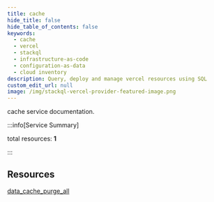 ```yaml
---
title: cache
hide_title: false
hide_table_of_contents: false
keywords:
  - cache
  - vercel
  - stackql
  - infrastructure-as-code
  - configuration-as-data
  - cloud inventory
description: Query, deploy and manage vercel resources using SQL
custom_edit_url: null
image: /img/stackql-vercel-provider-featured-image.png
---
```


cache service documentation.

:::info[Service Summary]

total resources: __1__  

:::

## Resources
<div class="row">
<div class="providerDocColumn">
<a href="/services/cache/data_cache_purge_all/">data_cache_purge_all</a>
</div>
<div class="providerDocColumn">

</div>
</div>